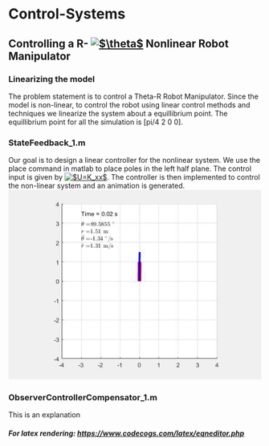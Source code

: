 # Control-Systems
## Controlling a R- <a href="https://www.codecogs.com/eqnedit.php?latex=$\theta$" target="_blank"><img src="https://latex.codecogs.com/gif.latex?$\theta$" title="$\theta$" /></a> Nonlinear Robot Manipulator
### Linearizing the model
The problem statement is to control a Theta-R Robot Manipulator. Since the model is non-linear, to control the robot using linear control methods and techniques we linearize the system about a equillibrium point. The equillibrium point for all the simulation is [pi/4  2  0  0].  
### StateFeedback_1.m
Our goal is to design a linear controller for the nonlinear system. We use the place command in matlab to place poles in the left half plane. The control input is given by<!--U = KX --> <a href="https://www.codecogs.com/eqnedit.php?latex=$U=K_xx$" target="_blank"><img src="https://latex.codecogs.com/gif.latex?$U=K_xx$" title="$U=K_xx$" /></a>. The controller is then implemented to control the non-linear system and an animation is generated.
![](StateFeedback_1-gif.gif)
### ObserverControllerCompensator_1.m
This is an explanation


##### For latex rendering: https://www.codecogs.com/latex/eqneditor.php
